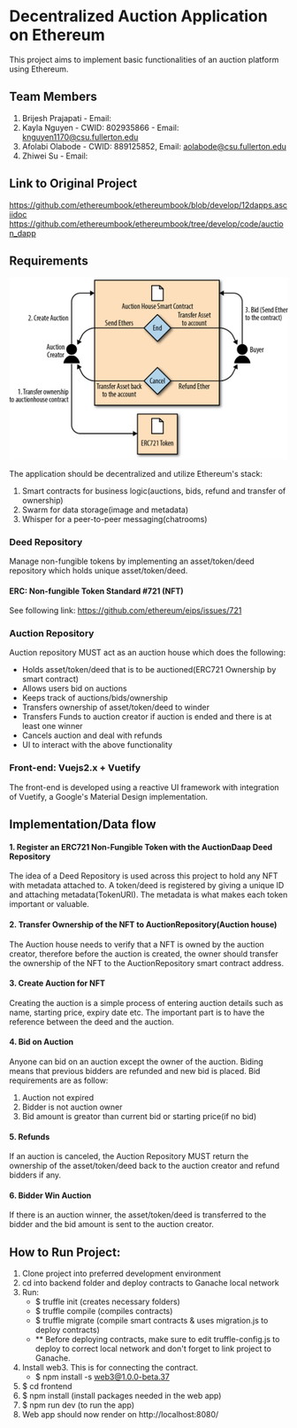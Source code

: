 # Decentralized Auction Application on Ethereum

This project aims to implement basic functionalities of an auction platform using Ethereum.

## Team Members
1. Brijesh Prajapati - Email: 
2. Kayla Nguyen - CWID: 802935866 - Email: knguyen1170@csu.fullerton.edu
3. Afolabi Olabode - CWID: 889125852, Email: aolabode@csu.fullerton.edu
4. Zhiwei Su - Email:

## Link to Original Project
https://github.com/ethereumbook/ethereumbook/blob/develop/12dapps.asciidoc
https://github.com/ethereumbook/ethereumbook/tree/develop/code/auction_dapp

## Requirements

![Auction Diagram](auction_diagram.png)

The application should be decentralized and utilize Ethereum's stack:

1. Smart contracts for business logic(auctions, bids, refund and transfer of ownership)
2. Swarm for data storage(image and metadata)
3. Whisper for a peer-to-peer messaging(chatrooms)

### Deed Repository
Manage non-fungible tokens by implementing an asset/token/deed repository which holds unique asset/token/deed.

#### ERC: Non-fungible Token Standard #721 (NFT)
See following link: 
https://github.com/ethereum/eips/issues/721

### Auction Repository

Auction repository MUST act as an auction house which does the following:

- Holds asset/token/deed that is to be auctioned(ERC721 Ownership by smart contract)
- Allows users bid on auctions
- Keeps track of auctions/bids/ownership
- Transfers ownership of asset/token/deed to winder
- Transfers Funds to auction creator if auction is ended and there is at least one winner
- Cancels auction and deal with refunds
- UI to interact with the above functionality

### Front-end: Vuejs2.x + Vuetify

The front-end is developed using a reactive UI framework with integration of Vuetify, a Google's Material Design implementation.

## Implementation/Data flow

#### 1. Register an ERC721 Non-Fungible Token with the AuctionDaap Deed Repository

The idea of a Deed Repository is used across this project to hold any NFT with metadata attached to. A token/deed is registered by giving a unique ID and attaching metadata(TokenURI). The metadata is what makes each token important or valuable.

#### 2. Transfer Ownership of the NFT to AuctionRepository(Auction house)

The Auction house needs to verify that a NFT is owned by the auction creator, therefore before the auction is created, the owner should transfer the ownership of the NFT to the AuctionRepository smart contract address.

#### 3. Create Auction for NFT

Creating the auction is a simple process of entering auction details such as name, starting price, expiry date etc. The important part is to have the reference between the deed and the auction.

#### 4. Bid on Auction

Anyone can bid on an auction except the owner of the auction. Biding means that previous bidders are refunded and new bid is placed. Bid requirements are as follow:
1. Auction not expired
2. Bidder is not auction owner
3. Bid amount is greator than current bid or starting price(if no bid)

#### 5. Refunds

If an auction is canceled, the Auction Repository MUST return the ownership of the asset/token/deed back to the auction creator and refund bidders if any.

#### 6. Bidder Win Auction

If there is an auction winner, the asset/token/deed is transferred to the bidder and the bid amount is sent to the auction creator.


## How to Run Project: 
1. Clone project into preferred development environment
2. cd into backend folder and deploy contracts to Ganache local network
3. Run:
    - $ truffle init (creates necessary folders)
    - $ truffle compile (compiles contracts)
    - $ truffle migrate (compile smart contracts & uses migration.js to deploy contracts)
    - ** Before deploying contracts, make sure to edit truffle-config.js to deploy to correct local network and don't forget to link project to Ganache.
4. Install web3. This is for connecting the contract.
    - $ npm install -s web3@1.0.0-beta.37
5. $ cd frontend
6. $ npm install (install packages needed in the web app)
7. $ npm run dev (to run the app)
8. Web app should now render on http://localhost:8080/

